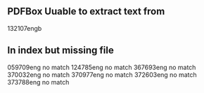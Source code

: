 ## PDFBox Uuable to extract text from
132107engb

## In index but missing file
059709eng no match
124785eng no match
367693eng no match
370032eng no match
370977eng no match
372603eng no match
373788eng no match
